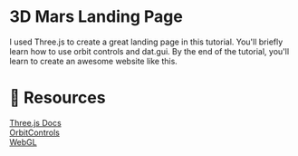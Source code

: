 # 3D Mars Landing Page


I used Three.js to create a great landing page in this tutorial. You'll briefly learn how to use orbit controls and dat.gui. By the end of the tutorial, you'll learn to create an awesome website like this. 

# 🔗 Resources
[Three.js Docs](https://threejs.org/)<br />
[OrbitControls](https://threejs.org/docs/#examples/en/controls/OrbitControls)<br />
[WebGL](https://bit.ly/3eq6kAW)<br />
